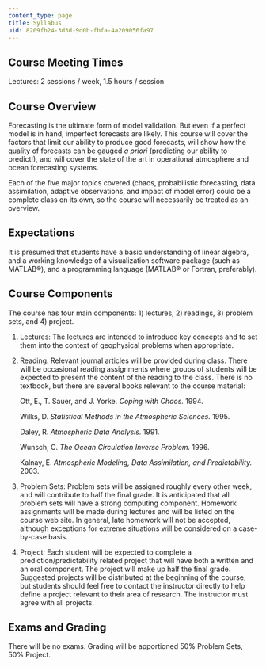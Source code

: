```yaml
---
content_type: page
title: Syllabus
uid: 8209fb24-3d3d-9d0b-fbfa-4a209056fa97
---
```


Course Meeting Times
--------------------

Lectures: 2 sessions / week, 1.5 hours / session

Course Overview
---------------

Forecasting is the ultimate form of model validation. But even if a perfect model is in hand, imperfect forecasts are likely. This course will cover the factors that limit our ability to produce good forecasts, will show how the quality of forecasts can be gauged _a priori_ (predicting our ability to predict!), and will cover the state of the art in operational atmosphere and ocean forecasting systems.

Each of the five major topics covered (chaos, probabilistic forecasting, data assimilation, adaptive observations, and impact of model error) could be a complete class on its own, so the course will necessarily be treated as an overview.

Expectations
------------

It is presumed that students have a basic understanding of linear algebra, and a working knowledge of a visualization software package (such as MATLAB®), and a programming language (MATLAB® or Fortran, preferably).

Course Components
-----------------

The course has four main components: 1) lectures, 2) readings, 3) problem sets, and 4) project.

1.  Lectures: The lectures are intended to introduce key concepts and to set them into the context of geophysical problems when appropriate.
2.  Reading: Relevant journal articles will be provided during class. There will be occasional reading assignments where groups of students will be expected to present the content of the reading to the class. There is no textbook, but there are several books relevant to the course material:  
      
    Ott, E., T. Sauer, and J. Yorke. _Coping with Chaos._ 1994.  
      
    Wilks, D. _Statistical Methods in the Atmospheric Sciences._ 1995.  
      
    Daley, R. _Atmospheric Data Analysis._ 1991.  
      
    Wunsch, C. _The Ocean Circulation Inverse Problem._ 1996.  
      
    Kalnay, E. _Atmospheric Modeling, Data Assimilation, and Predictability._ 2003.
3.  Problem Sets: Problem sets will be assigned roughly every other week, and will contribute to half the final grade. It is anticipated that all problem sets will have a strong computing component. Homework assignments will be made during lectures and will be listed on the course web site. In general, late homework will not be accepted, although exceptions for extreme situations will be considered on a case-by-case basis.
4.  Project: Each student will be expected to complete a prediction/predictability related project that will have both a written and an oral component. The project will make up half the final grade. Suggested projects will be distributed at the beginning of the course, but students should feel free to contact the instructor directly to help define a project relevant to their area of research. The instructor must agree with all projects.

Exams and Grading
-----------------

There will be no exams. Grading will be apportioned 50% Problem Sets, 50% Project.